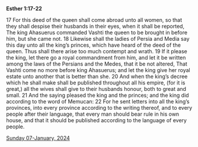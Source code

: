 **Esther 1:17-22**

17 For this deed of the queen shall come abroad unto all women, so that they shall despise their husbands in their eyes, when it shall be reported, The king Ahasuerus commanded Vashti the queen to be brought in before him, but she came not. 18 Likewise shall the ladies of Persia and Media say this day unto all the king’s princes, which have heard of the deed of the queen. Thus shall there arise too much contempt and wrath. 19 If it please the king, let there go a royal commandment from him, and let it be written among the laws of the Persians and the Medes, that it be not altered, That Vashti come no more before king Ahasuerus; and let the king give her royal estate unto another that is better than she. 20 And when the king’s decree which he shall make shall be published throughout all his empire, (for it is great,) all the wives shall give to their husbands honour, both to great and small. 21 And the saying pleased the king and the princes; and the king did according to the word of Memucan: 22 For he sent letters into all the king’s provinces, into every province according to the writing thereof, and to every people after their language, that every man should bear rule in his own house, and that it should be published according to the language of every people. 

[Sunday 07-January, 2024](https://getbible.net/kjv/Esther/1/17-22)
